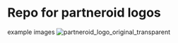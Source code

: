 # Repo for partneroid logos
example images
![partneroid_logo_original_transparent](https://user-images.githubusercontent.com/57696130/144531867-a8016f41-3b31-4d6f-97a1-372a58d48626.png)
